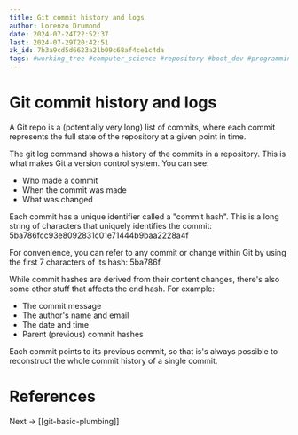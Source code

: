 ```yaml
---
title: Git commit history and logs
author: Lorenzo Drumond
date: 2024-07-24T22:52:37
last: 2024-07-29T20:42:51
zk_id: 7b3a9cd5d6623a21b09c68af4ce1c4da
tags: #working_tree #computer_science #repository #boot_dev #programming #history #workflow #states #commit #stage #repos #github #logs #git_directory #git #primeagen #index
---
```



# Git commit history and logs

A Git repo is a (potentially very long) list of commits,
where each commit represents the full state of the
repository at a given point in time.

The git log command shows a history of the commits in a
repository. This is what makes Git a version control
system. You can see:

- Who made a commit
- When the commit was made
- What was changed

Each commit has a unique identifier called a "commit hash".
This is a long string of characters that uniquely
identifies the commit:
5ba786fcc93e8092831c01e71444b9baa2228a4f

For convenience, you can refer to any commit or change
within Git by using the first 7 characters of its hash:
5ba786f.

While commit hashes are derived from their content changes,
there's also some other stuff that affects the end hash.
For example:

- The commit message
- The author's name and email
- The date and time
- Parent (previous) commit hashes

Each commit points to its previous commit, so that is's
always possible to reconstruct the whole commit history of
a single commit.

# References

Next -> [[git-basic-plumbing]]
